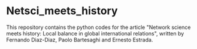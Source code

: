 # Netsci_meets_history
This repository contains the python codes for the article "Network science meets history: Local balance in global international relations", written by Fernando Diaz-Diaz, Paolo Bartesaghi and Ernesto Estrada.
